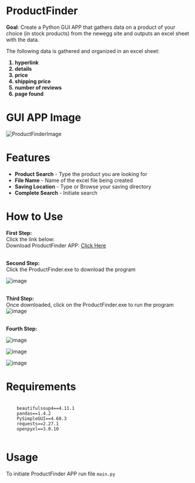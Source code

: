 # ProductFinder

<b>Goal</b>: Create a Python GUI APP that gathers data on a product of your choice (in stock products) from the newegg site and outputs an excel sheet with the data.

The following data is gathered and organized in an excel sheet:
<ol>
  <b><li>hyperlink</li></b>
  <b><li>details</li></b>
  <b><li>price</li></b>
  <b><li>shipping price</li></b>
  <b><li>number of reviews</li></b>
  <b><li>page found</li></b>
 </ol> 

# GUI APP Image

![ProductFinderImage](https://user-images.githubusercontent.com/110753469/188207176-db32f4c5-cb08-4c27-83fc-ec8fe7eb7d4b.PNG)

# Features
 
 <ul>
  <li><b>Product Search</b> - Type the product you are looking for</li>
  <li><b>File Name</b> - Name of the excel file being created</li>
  <li><b>Saving Location</b> - Type or Browse your saving directory</li>
  <li><b>Complete Search</b> - Initiate search </li>
</ul> 

# How to Use

 <b>First Step:</b>
<br>Click the link below:</br>
 Download ProductFinder APP: [Click Here](https://github.com/GabrielMacJr/ProductFinder/releases)
 
 <br><b>Second Step:</b></br>
 Click the ProductFinder.exe to download the program
 
 ![image](https://user-images.githubusercontent.com/110753469/200227019-6288aa6d-bd30-4e9a-8d65-289363a06308.png)

<br><b>Third Step:</b></br>
Once downloaded, click on the ProductFinder.exe to run the program
![image](https://user-images.githubusercontent.com/110753469/200227354-be1784ee-7a91-4443-9035-2c7917ed36ea.png)

<br><b>Fourth Step:</b></br>

![image](https://user-images.githubusercontent.com/110753469/200228151-60ea73d9-32da-4181-952c-05cecf43358e.png)

![image](https://user-images.githubusercontent.com/110753469/200228247-281c0d57-d57e-41d8-ad20-e169a660065d.png)

![image](https://user-images.githubusercontent.com/110753469/200228482-be99e20e-ee30-461a-9d42-eb944ec4cd9f.png)

# Requirements

<div>
<pre>
  <code> 
    beautifulsoup4==4.11.1
    pandas==1.4.2
    PySimpleGUI==4.60.3
    requests==2.27.1
    openpyxl==3.0.10
  </code>
</pre>
</div>

# Usage
To initiate ProductFinder APP 
run file  <code>main.py</code>
 

